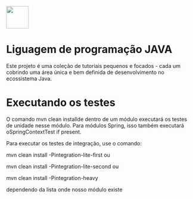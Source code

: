 <img src="https://www.google.com/imgres?imgurl=https%3A%2F%2Fs2.glbimg.com%2F5pgaEIiZXIVWgSTOtfKBtm5AHaU%3D%2F695x393%2Fs2.glbimg.com%2FvME2Bq4OSpm6f6IE16BhcVLR98U%3D%2F695x0%2Fs.glbimg.com%2Fpo%2Ftt2%2Ff%2Foriginal%2F2014%2F11%2F14%2Fjava-logo.jpg&imgrefurl=http%3A%2F%2Fwww.techtudo.com.br%2Fdicas-e-tutoriais%2Fnoticia%2F2014%2F11%2Fjava-entenda-para-que-serve-o-software-e-os-problemas-da-sua-ausencia.html&tbnid=NFbiWp3iWLwSUM&vet=12ahUKEwj6ztDPkM_uAhXfCrkGHTsfCb4QMygAegUIARCpAQ..i&docid=FKWIPBReaovjTM&w=695&h=393&q=Java&ved=2ahUKEwj6ztDPkM_uAhXfCrkGHTsfCb4QMygAegUIARCpAQ" width="60" height="60">



# Liguagem de programação JAVA
Este projeto é uma coleção de tutoriais pequenos e focados - cada um cobrindo uma área única e bem definida de desenvolvimento no ecossistema Java.

# Executando os testes
O comando mvn clean installde dentro de um módulo executará os testes de unidade nesse módulo. Para módulos Spring, isso também executará oSpringContextTest if present.

Para executar os testes de integração, use o comando:

mvn clean install -Pintegration-lite-first ou

mvn clean install -Pintegration-lite-second ou

mvn clean install -Pintegration-heavy

dependendo da lista onde nosso módulo existe

